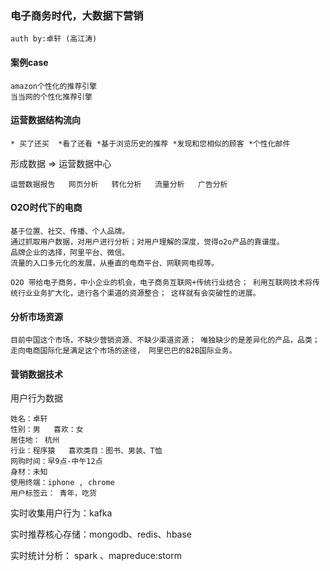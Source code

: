 
### 电子商务时代，大数据下营销

	auth by:卓轩 (高江涛)

#### 案例case
	
	amazon个性化的推荐引擎
	当当网的个性化推荐引擎
	
	
	
#### 运营数据结构流向

	* 买了还买  *看了还看 *基于浏览历史的推荐 *发现和您相似的顾客 *个性化邮件
	
形成数据    =>  运营数据中心 

	运营数据报告   网页分析   转化分析   流量分析   广告分析
	
	  
#### O2O时代下的电商

    基于位置、社交、传播、个人品牌。
    通过抓取用户数据，对用户进行分析；对用户理解的深度，觉得o2o产品的靠谱度。
    品牌企业的选择，阿里平台、微信。
    流量的入口多元化的发展，从垂直的电商平台、网联网电视等。
    
    O2O 带给电子商务，中小企业的机会，电子商务互联网+传统行业结合； 利用互联网技术将传统行业业务扩大化，进行各个渠道的资源整合； 这样就有会突破性的进展。
    
    
#### 分析市场资源

	目前中国这个市场，不缺少营销资源、不缺少渠道资源； 唯独缺少的是差异化的产品，品类；走向电商国际化是满足这个市场的途径， 阿里巴巴的B2B国际业务。
	
	
#### 营销数据技术

用户行为数据

	姓名：卓轩  
 	性别：男   喜欢：女
 	居住地： 杭州
 	行业：程序猿   喜欢类目：图书、男装、T恤 
 	网购时间：早9点-中午12点
 	身材：未知
 	使用终端：iphone , chrome
 	用户标签云： 青年，吃货
 	
实时收集用户行为：kafka 

实时推荐核心存储：mongodb、redis、hbase

实时统计分析： spark 、mapreduce:storm


 	
 	
 	
 	
 	
 	
 	
 	
 	
 	
 	
 	
 	
 	
 	
